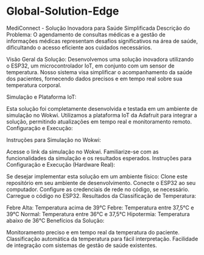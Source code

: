 # Global-Solution-Edge

MediConnect - Solução Inovadora para Saúde Simplificada
Descrição do Problema:
O agendamento de consultas médicas e a gestão de informações médicas representam desafios significativos na área de saúde, dificultando o acesso eficiente aos cuidados necessários.

Visão Geral da Solução:
Desenvolvemos uma solução inovadora utilizando o ESP32, um microcontrolador IoT, em conjunto com um sensor de temperatura. Nosso sistema visa simplificar o acompanhamento da saúde dos pacientes, fornecendo dados precisos e em tempo real sobre sua temperatura corporal.

Simulação e Plataforma IoT:

Esta solução foi completamente desenvolvida e testada em um ambiente de simulação no Wokwi.
Utilizamos a plataforma IoT da Adafruit para integrar a solução, permitindo atualizações em tempo real e monitoramento remoto.
Configuração e Execução:

Instruções para Simulação no Wokwi:

Acesse o link da simulação no Wokwi.
Familiarize-se com as funcionalidades da simulação e os resultados esperados.
Instruções para Configuração e Execução (Hardware Real):

Se desejar implementar esta solução em um ambiente físico:
Clone este repositório em seu ambiente de desenvolvimento.
Conecte o ESP32 ao seu computador.
Configure as credenciais de rede no código, se necessário.
Carregue o código no ESP32.
Resultados da Classificação de Temperatura:

Febre Alta: Temperatura acima de 39°C
Febre: Temperatura entre 37,5°C e 39°C
Normal: Temperatura entre 36°C e 37,5°C
Hipotermia: Temperatura abaixo de 36°C
Benefícios da Solução:

Monitoramento preciso e em tempo real da temperatura do paciente.
Classificação automática da temperatura para fácil interpretação.
Facilidade de integração com sistemas de gestão de saúde existentes.

